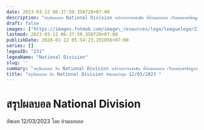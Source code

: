 ```yaml
---
date: 2023-03-12 06:37:50.350720+07:00
description: "สรุปผลบอล National Division หลังจบการแข่งขัน ที่บ้านผลบอล เว็บเผยแพร่ข้อมูลการแข่งขันฟุตบอลที่เชื่อถือได้ และ อัพเดทไวที่สุด"
draft: false
images: ["https://images.fotmob.com/image\_resources/logo/leaguelogo/231.png"]
lastmod: 2023-03-12 06:37:50.350720+07:00
publishDate: 2020-01-12 05:54:23.291856+07:00
series: []
legeaID: "231"
legeaName: "National Division"
slug: ''
summary: "สรุปผลบอล ลีก National Division หลังจบการแข่งขัน ที่บ้านผลบอล เว็บเผยแพร่ข้อมูลการแข่งขันฟุตบอลที่เชื่อถือได้ และ อัพเดทไวที่สุด"
title: "สรุปผลบอล ลีก National Division อัพเดทล่าสุด 12/03/2023 "
---
```


# สรุปผลบอล National Division
อัพเดท 12/03/2023 โดย บ้านผลบอล

